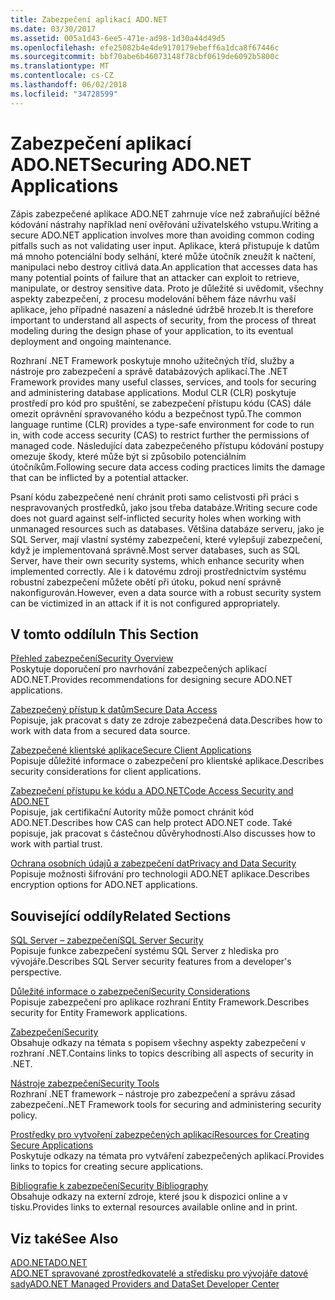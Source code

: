 ```yaml
---
title: Zabezpečení aplikací ADO.NET
ms.date: 03/30/2017
ms.assetid: 005a1d43-6ee5-471e-ad98-1d30a44d49d5
ms.openlocfilehash: efe25082b4e4de9170179ebeff6a1dca8f67446c
ms.sourcegitcommit: bbf70abe6b46073148f78cbf0619de6092b5800c
ms.translationtype: MT
ms.contentlocale: cs-CZ
ms.lasthandoff: 06/02/2018
ms.locfileid: "34728599"
---
```

# <a name="securing-adonet-applications"></a><span data-ttu-id="15ecb-102">Zabezpečení aplikací ADO.NET</span><span class="sxs-lookup"><span data-stu-id="15ecb-102">Securing ADO.NET Applications</span></span>
<span data-ttu-id="15ecb-103">Zápis zabezpečené aplikace ADO.NET zahrnuje více než zabraňující běžné kódování nástrahy například není ověřování uživatelského vstupu.</span><span class="sxs-lookup"><span data-stu-id="15ecb-103">Writing a secure ADO.NET application involves more than avoiding common coding pitfalls such as not validating user input.</span></span> <span data-ttu-id="15ecb-104">Aplikace, která přistupuje k datům má mnoho potenciální body selhání, které může útočník zneužít k načtení, manipulaci nebo destroy citlivá data.</span><span class="sxs-lookup"><span data-stu-id="15ecb-104">An application that accesses data has many potential points of failure that an attacker can exploit to retrieve, manipulate, or destroy sensitive data.</span></span> <span data-ttu-id="15ecb-105">Proto je důležité si uvědomit, všechny aspekty zabezpečení, z procesu modelování během fáze návrhu vaší aplikace, jeho případné nasazení a následné údržbě hrozeb.</span><span class="sxs-lookup"><span data-stu-id="15ecb-105">It is therefore important to understand all aspects of security, from the process of threat modeling during the design phase of your application, to its eventual deployment and ongoing maintenance.</span></span>  
  
 <span data-ttu-id="15ecb-106">Rozhraní .NET Framework poskytuje mnoho užitečných tříd, služby a nástroje pro zabezpečení a správě databázových aplikací.</span><span class="sxs-lookup"><span data-stu-id="15ecb-106">The .NET Framework provides many useful classes, services, and tools for securing and administering database applications.</span></span> <span data-ttu-id="15ecb-107">Modul CLR (CLR) poskytuje prostředí pro kód pro spuštění, se zabezpečení přístupu kódu (CAS) dále omezit oprávnění spravovaného kódu a bezpečnost typů.</span><span class="sxs-lookup"><span data-stu-id="15ecb-107">The common language runtime (CLR) provides a type-safe environment for code to run in, with code access security (CAS) to restrict further the permissions of managed code.</span></span> <span data-ttu-id="15ecb-108">Následující data zabezpečeného přístupu kódování postupy omezuje škody, které může být si způsobilo potenciálním útočníkům.</span><span class="sxs-lookup"><span data-stu-id="15ecb-108">Following secure data access coding practices limits the damage that can be inflicted by a potential attacker.</span></span>  
  
 <span data-ttu-id="15ecb-109">Psaní kódu zabezpečené není chránit proti samo celistvosti při práci s nespravovaných prostředků, jako jsou třeba databáze.</span><span class="sxs-lookup"><span data-stu-id="15ecb-109">Writing secure code does not guard against self-inflicted security holes when working with unmanaged resources such as databases.</span></span> <span data-ttu-id="15ecb-110">Většina databáze serveru, jako je SQL Server, mají vlastní systémy zabezpečení, které vylepšují zabezpečení, když je implementovaná správně.</span><span class="sxs-lookup"><span data-stu-id="15ecb-110">Most server databases, such as SQL Server, have their own security systems, which enhance security when implemented correctly.</span></span> <span data-ttu-id="15ecb-111">Ale i k datovému zdroji prostřednictvím systému robustní zabezpečení můžete obětí při útoku, pokud není správně nakonfigurován.</span><span class="sxs-lookup"><span data-stu-id="15ecb-111">However, even a data source with a robust security system can be victimized in an attack if it is not configured appropriately.</span></span>  
  
## <a name="in-this-section"></a><span data-ttu-id="15ecb-112">V tomto oddílu</span><span class="sxs-lookup"><span data-stu-id="15ecb-112">In This Section</span></span>  
 [<span data-ttu-id="15ecb-113">Přehled zabezpečení</span><span class="sxs-lookup"><span data-stu-id="15ecb-113">Security Overview</span></span>](../../../../docs/framework/data/adonet/security-overview.md)  
 <span data-ttu-id="15ecb-114">Poskytuje doporučení pro navrhování zabezpečených aplikací ADO.NET.</span><span class="sxs-lookup"><span data-stu-id="15ecb-114">Provides recommendations for designing secure ADO.NET applications.</span></span>  
  
 [<span data-ttu-id="15ecb-115">Zabezpečený přístup k datům</span><span class="sxs-lookup"><span data-stu-id="15ecb-115">Secure Data Access</span></span>](../../../../docs/framework/data/adonet/secure-data-access.md)  
 <span data-ttu-id="15ecb-116">Popisuje, jak pracovat s daty ze zdroje zabezpečená data.</span><span class="sxs-lookup"><span data-stu-id="15ecb-116">Describes how to work with data from a secured data source.</span></span>  
  
 [<span data-ttu-id="15ecb-117">Zabezpečené klientské aplikace</span><span class="sxs-lookup"><span data-stu-id="15ecb-117">Secure Client Applications</span></span>](../../../../docs/framework/data/adonet/secure-client-applications.md)  
 <span data-ttu-id="15ecb-118">Popisuje důležité informace o zabezpečení pro klientské aplikace.</span><span class="sxs-lookup"><span data-stu-id="15ecb-118">Describes security considerations for client applications.</span></span>  
  
 [<span data-ttu-id="15ecb-119">Zabezpečení přístupu ke kódu a ADO.NET</span><span class="sxs-lookup"><span data-stu-id="15ecb-119">Code Access Security and ADO.NET</span></span>](../../../../docs/framework/data/adonet/code-access-security.md)  
 <span data-ttu-id="15ecb-120">Popisuje, jak certifikační Autority může pomoct chránit kód ADO.NET.</span><span class="sxs-lookup"><span data-stu-id="15ecb-120">Describes how CAS can help protect ADO.NET code.</span></span> <span data-ttu-id="15ecb-121">Také popisuje, jak pracovat s částečnou důvěryhodností.</span><span class="sxs-lookup"><span data-stu-id="15ecb-121">Also discusses how to work with partial trust.</span></span>  
  
 [<span data-ttu-id="15ecb-122">Ochrana osobních údajů a zabezpečení dat</span><span class="sxs-lookup"><span data-stu-id="15ecb-122">Privacy and Data Security</span></span>](../../../../docs/framework/data/adonet/privacy-and-data-security.md)  
 <span data-ttu-id="15ecb-123">Popisuje možnosti šifrování pro technologii ADO.NET aplikace.</span><span class="sxs-lookup"><span data-stu-id="15ecb-123">Describes encryption options for ADO.NET applications.</span></span>  
  
## <a name="related-sections"></a><span data-ttu-id="15ecb-124">Související oddíly</span><span class="sxs-lookup"><span data-stu-id="15ecb-124">Related Sections</span></span>  
 [<span data-ttu-id="15ecb-125">SQL Server – zabezpečení</span><span class="sxs-lookup"><span data-stu-id="15ecb-125">SQL Server Security</span></span>](../../../../docs/framework/data/adonet/sql/sql-server-security.md)  
 <span data-ttu-id="15ecb-126">Popisuje funkce zabezpečení systému SQL Server z hlediska pro vývojáře.</span><span class="sxs-lookup"><span data-stu-id="15ecb-126">Describes SQL Server security features from a developer's perspective.</span></span>  
  
 [<span data-ttu-id="15ecb-127">Důležité informace o zabezpečení</span><span class="sxs-lookup"><span data-stu-id="15ecb-127">Security Considerations</span></span>](../../../../docs/framework/data/adonet/ef/security-considerations.md)  
 <span data-ttu-id="15ecb-128">Popisuje zabezpečení pro aplikace rozhraní Entity Framework.</span><span class="sxs-lookup"><span data-stu-id="15ecb-128">Describes security for Entity Framework applications.</span></span>  
  
 [<span data-ttu-id="15ecb-129">Zabezpečení</span><span class="sxs-lookup"><span data-stu-id="15ecb-129">Security</span></span>](../../../../docs/standard/security/index.md)  
 <span data-ttu-id="15ecb-130">Obsahuje odkazy na témata s popisem všechny aspekty zabezpečení v rozhraní .NET.</span><span class="sxs-lookup"><span data-stu-id="15ecb-130">Contains links to topics describing all aspects of security in .NET.</span></span>  
  
 [<span data-ttu-id="15ecb-131">Nástroje zabezpečení</span><span class="sxs-lookup"><span data-stu-id="15ecb-131">Security Tools</span></span>](http://msdn.microsoft.com/library/2a3eb98a-2de6-4fba-b41c-01a74d354c11)  
 <span data-ttu-id="15ecb-132">Rozhraní .NET framework – nástroje pro zabezpečení a správu zásad zabezpečení.</span><span class="sxs-lookup"><span data-stu-id="15ecb-132">.NET Framework tools for securing and administering security policy.</span></span>  
  
 [<span data-ttu-id="15ecb-133">Prostředky pro vytvoření zabezpečených aplikací</span><span class="sxs-lookup"><span data-stu-id="15ecb-133">Resources for Creating Secure Applications</span></span>](http://msdn.microsoft.com/library/0ebf5f69-76f2-498a-a2df-83cf3443e132)  
 <span data-ttu-id="15ecb-134">Poskytuje odkazy na témata pro vytváření zabezpečených aplikací.</span><span class="sxs-lookup"><span data-stu-id="15ecb-134">Provides links to topics for creating secure applications.</span></span>  
  
 [<span data-ttu-id="15ecb-135">Bibliografie k zabezpečení</span><span class="sxs-lookup"><span data-stu-id="15ecb-135">Security Bibliography</span></span>](/visualstudio/ide/security-bibliography)  
 <span data-ttu-id="15ecb-136">Obsahuje odkazy na externí zdroje, které jsou k dispozici online a v tisku.</span><span class="sxs-lookup"><span data-stu-id="15ecb-136">Provides links to external resources available online and in print.</span></span>  
  
## <a name="see-also"></a><span data-ttu-id="15ecb-137">Viz také</span><span class="sxs-lookup"><span data-stu-id="15ecb-137">See Also</span></span>  
 [<span data-ttu-id="15ecb-138">ADO.NET</span><span class="sxs-lookup"><span data-stu-id="15ecb-138">ADO.NET</span></span>](../../../../docs/framework/data/adonet/index.md)  
 [<span data-ttu-id="15ecb-139">ADO.NET spravované zprostředkovatelé a středisku pro vývojáře datové sady</span><span class="sxs-lookup"><span data-stu-id="15ecb-139">ADO.NET Managed Providers and DataSet Developer Center</span></span>](http://go.microsoft.com/fwlink/?LinkId=217917)
